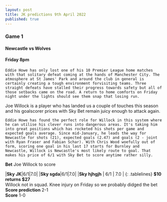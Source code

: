 ```yaml
---
layout: post
title: JK predictions 9th April 2022
published: true
---
```

### Game 1  
#### Newcastle vs Wolves
#### Friday 8pm  

`Eddie Howe has only lost one of his 10 Premier League home matches with that solitary defeat coming at the hands of Manchester City. The atmosphere at St James' Park and around the club in general is certainly creating a tough environment forvisiting teams. Three straight defeats have stalled their progress towards safety but all of those setbacks came on the road. A return to home comforts on Friday night under the lights should see them snap that losing run.` 

Joe Willock is a player who has landed us a couple of touches this season and his goalscorer prices with Sky Bet remain juicy enough to attack again. 

`Eddie Howe has found the perfect role for Willock in this system where he can utilise his clever runs into dangerous areas. It's taking him into great positions which has rocketed his shots per game and expected goals average. Since mid-January, he leads the way for Newcastle for shots (21), expected goals (2.47) and goals (2 - joint with Ryan Fraser and Fabian Schar). With Chris Wood woefully out of form, scoring one goal in his last 17 starts for Burnley and Newcastle, Willock is Newcastle's most likely route to goal. That makes his price of 6/1 with Sky Bet to score anytime rather silly.`

**Bet**    Joe Willock to score
<style>  
.tablelines table, .tablelines td, .tablelines th {  
        border: 1px solid black;  
        }  
td {
    padding-right: 50px;
}
</style>  
|**Sky JK**|6/1|7.0|
|**Sky sgda**|6/1|7.0|
|**Sky hjhgjh** | 6/1 | 7.0 |
{: .tablelines}
**$10 returns $27**  
Willock not in squad. Knee injury on Friday so we probably didged the bet  
**Score prediction**     2-1  
**Score** 1-0  


